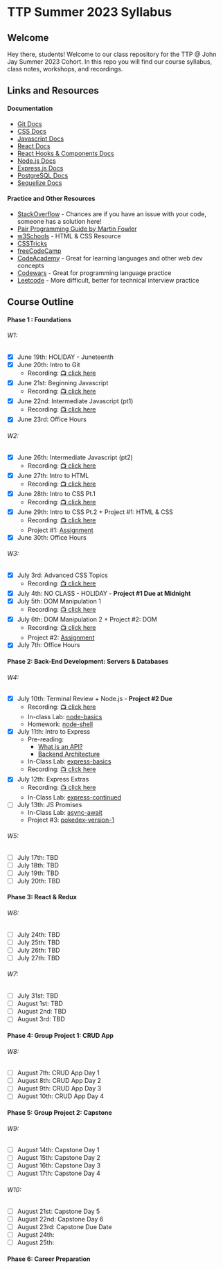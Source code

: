 # TTP Summer 2023 Syllabus

## Welcome

Hey there, students! Welcome to our class repository for the TTP @ John Jay Summer 2023 Cohort. In this repo you will find our course syllabus, class notes, workshops, and recordings.

## Links and Resources

#### Documentation

- [Git Docs](https://git-scm.com/doc)
- [CSS Docs](https://developer.mozilla.org/en-US/docs/Web/CSS)
- [Javascript Docs](https://developer.mozilla.org/en-US/docs/Web/JavaScript)
- [React Docs](https://react.dev/learn)
- [React Hooks & Components Docs](https://react.dev/reference/react)
- [Node.js Docs](https://nodejs.org/en/docs)
- [Express.js Docs](https://expressjs.com/en/4x/api.html)
- [PostgreSQL Docs](https://www.postgresql.org/docs/15/index.html)
- [Sequelize Docs](https://sequelize.org/docs/v6/)

#### Practice and Other Resources

- [StackOverflow](https://stackoverflow.com/) - Chances are if you have an issue with your code, someone has a solution here!
- [Pair Programming Guide by Martin Fowler](https://martinfowler.com/articles/on-pair-programming.html)
- [w3Schools](https://www.w3schools.com/) - HTML & CSS Resource
- [CSSTricks](https://css-tricks.com/)
- [freeCodeCamp](https://www.freecodecamp.org/)
- [CodeAcademy](https://www.codecademy.com/) - Great for learning languages and other web dev concepts
- [Codewars](https://codewars.com) - Great for programming language practice
- [Leetcode](https://leetcode.com) - More difficult, better for technical interview practice

## Course Outline

#### Phase 1 : Foundations

###### W1:

- [x] June 19th: HOLIDAY - Juneteenth
- [x] June 20th: Intro to Git
  - Recording: [📺 click here](https://jjay-cuny.zoom.us/rec/share/MwJQQ9yyWfHE2yuWPVscSBfz-UDdY_TORl79-sWI273U8iOo_W6XwnLwOVRS5rUl.ClF5MKqL2Qwczcsq)
- [x] June 21st: Beginning Javascript
  - Recording: [📺 click here](https://jjay-cuny.zoom.us/rec/share/8x9MhbVw-6cnuLjyN1JVqQkvW7rDm8UPrVoMUP4SP0RoeYqIfETTeaeWUj0YQH_j.RkgRR6Jke7h3OB5t)
- [x] June 22nd: Intermediate Javascript (pt1)
  - Recording: [📺 click here](https://jjay-cuny.zoom.us/rec/share/ZRBq8sBtCfI-R73aoFdN-CgYdZOrDGXTmw4ErHYb35p1us-lCwYNgJm58L5Otkxe.0C9aKzkTbtCikJw0)
- [x] June 23rd: Office Hours

###### W2:

- [x] June 26th: Intermediate Javascript (pt2)
  - Recording: [📺 click here](https://jjay-cuny.zoom.us/rec/share/l-fiYE3aPLYFvEnMCSfiOPpkaUbZQhV2BanRWik_ezFhklZgZgEaJ8qaWC9hPGN_.xGM1NYZ4_9JVTSzA)
- [x] June 27th: Intro to HTML
  - Recording: [📺 click here](https://jjay-cuny.zoom.us/rec/share/WgZqQ7zC-c5-Lvp_lG5tY66zpZpCjCRaeTXKwhK-cFVO6mdlaR18GchJZSEg5w.vcho2P1Pdiu4Em-Y)
- [x] June 28th: Intro to CSS Pt.1
  - Recording: [📺 click here](https://jjay-cuny.zoom.us/rec/share/J96-fTpn6GgPrDZyTf22l0-aOP2Mb1CSF6Pki9QgYZgVZsj90um1-3Ks3fCDd65B.-ksOlQXtzCthCMa3)
- [x] June 29th: Intro to CSS Pt.2 + Project #1: HTML & CSS
  - Recording: [📺 click here](https://jjay-cuny.zoom.us/rec/share/I3w3qAj9mpZI7TC-zxqGlc6oqRwKK_d6TplEo83tfVyqV299toa3cD643rE6KRM0.pJbpxi-zVMYnF0bV)
  - Project #1: [Assignment](https://github.com/se7en-illa/TTP-Summer-2023/blob/main/00_Foundations/03_CSS/Project%231/Project%231.md)
- [x] June 30th: Office Hours

###### W3:

- [x] July 3rd: Advanced CSS Topics
  - Recording: [📺 click here](https://jjay-cuny.zoom.us/rec/share/_jzeyB82OE6JBgZ-kr5nZIbW_pINs7PGE-G3CU0PkVh3guWZdUHmS-JVpbh7fubt.E-FSPooPR9NvLzPg)
- [x] July 4th: NO CLASS - HOLIDAY - **Project #1 Due at Midnight**
- [x] July 5th: DOM Manipulation 1
  - Recording: [📺 click here](https://jjay-cuny.zoom.us/rec/share/3znwFSQAB9v49Tcdwk5V5wb2ayexkjyjFzeJcC0Dhnd0COupU8CgH3NmolYB1gcN.cH2yDF_LumeaQWrk)
- [x] July 6th: DOM Manipulation 2 + Project #2: DOM
  - Recording: [📺 click here](https://jjay-cuny.zoom.us/rec/share/WBcu0L5CmCsgOU9owp72tHlw6QIs6zsUDhVpdTSfR33omu1xKKddRuP82w7zppic.de6JW7y9_dHUMJpl)
  - Project #2: [Assignment](https://github.com/se7en-illa/TTP-Summer-2023/blob/main/00_Foundations/04_DOM/Project%232/Project%232.md)
- [x] July 7th: Office Hours

#### Phase 2: Back-End Development: Servers & Databases

###### W4:

- [x] July 10th: Terminal Review + Node.js - **Project #2 Due**
  - Recording: [📺 click here](https://jjay-cuny.zoom.us/rec/share/LQUlR0HlszNG98dNgRb40LYI66DWSLl5g_KUs9wJ60ZM1m5B6BEQ2uFYF4zhrRUf.oZCp2SYexZxFQfhE)
  - In-class Lab: [node-basics](https://github.com/se7en-illa/TTP-Summer-2023/blob/main/01_Backend/00_Node/lab/node-basics/assignment.md)
  - Homework: [node-shell](https://github.com/se7en-illa/TTP-Summer-2023/blob/main/01_Backend/00_Node/lab/node-shell/assignment.md)
- [x] July 11th: Intro to Express
  - Pre-reading:
    - [What is an API?](https://www.youtube.com/watch?v=tgbRY96q-KM)
    - [Backend Architecture](https://www.codecademy.com/article/back-end-architecture)
  - In-Class Lab: [express-basics](https://github.com/se7en-illa/TTP-Summer-2023/blob/main/01_Backend/01_Express/lab/express-basics/assignment.md)
  - Recording: [📺 click here](https://youtu.be/UR9HCXy2fX0)
- [x] July 12th: Express Extras
  - Recording: [📺 click here](https://jjay-cuny.zoom.us/rec/share/Ve230RZXDNdIqPBADflCMAgL9ScGlY0pGvZ1QWum8JM2FrvQ13LwdpWJUh9mLwRE.zHXqX1t9ZhS4oQ8J)
  - In-Class Lab: [express-continued](https://github.com/se7en-illa/TTP-Summer-2023/blob/main/01_Backend/01_Express/lab/express-continued/assignment.md)
- [ ] July 13th: JS Promises
  - In-Class Lab: [async-await](https://github.com/se7en-illa/TTP-Summer-2023/blob/main/01_Backend/02_Promises/lab/assignment.md)
  - Project #3: [pokedex-version-1](https://github.com/se7en-illa/TTP-Summer-2023/blob/main/01_Backend/project-3/assignment.md)

###### W5:

- [ ] July 17th: TBD
- [ ] July 18th: TBD
- [ ] July 19th: TBD
- [ ] July 20th: TBD

#### Phase 3: React & Redux

###### W6:

- [ ] July 24th: TBD
- [ ] July 25th: TBD
- [ ] July 26th: TBD
- [ ] July 27th: TBD

###### W7:

- [ ] July 31st: TBD
- [ ] August 1st: TBD
- [ ] August 2nd: TBD
- [ ] August 3rd: TBD

#### Phase 4: Group Project 1: CRUD App

###### W8:

- [ ] August 7th: CRUD App Day 1
- [ ] August 8th: CRUD App Day 2
- [ ] August 9th: CRUD App Day 3
- [ ] August 10th: CRUD App Day 4

#### Phase 5: Group Project 2: Capstone

###### W9:

- [ ] August 14th: Capstone Day 1
- [ ] August 15th: Capstone Day 2
- [ ] August 16th: Capstone Day 3
- [ ] August 17th: Capstone Day 4

###### W10:

- [ ] August 21st: Capstone Day 5
- [ ] August 22nd: Capstone Day 6
- [ ] August 23rd: Capstone Due Date
- [ ] August 24th:
- [ ] August 25th:

#### Phase 6: Career Preparation
